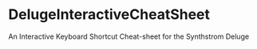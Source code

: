 # DelugeInteractiveCheatSheet
An Interactive Keyboard Shortcut Cheat-sheet for the Synthstrom Deluge
